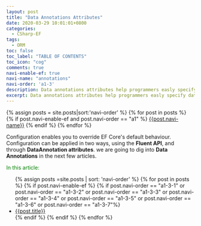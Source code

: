 ```yaml
---
layout: post
title: "Data Annotations Attributes"
date: 2020-03-29 10:01:01+0800
categories:
  - CSharp-EF
tags:
  - ORM
toc: false
toc_label: "TABLE OF CONTENTS"
toc_icon: "cog"
comments: true
navi-enable-ef: true
navi-name: "annotations"
navi-order: 'a1-3'
description: Data annotations attributes help programmers easly specify database-related information.
excerpt: Data annotations attributes help programmers easly specify database-related information.
---
```

<!--navigation bar-->
<div class='navi-link-container'>
  {% assign posts = site.posts|sort:'navi-order' %}
  {% for post in posts %}
    {% if post.navi-enable-ef and 
          post.navi-order == "a1" %}
        <a href="{{ site.baseurl }}{{ post.url }}" class='navi-link'>{{post.navi-name}}</a>
    {% endif %}
  {% endfor %}
<a class='navi-link'></a></div>
<!--navigation bar-->

Configuration enables you to override EF Core's default behaviour. Configuration can be applied in two ways, using the **Fluent API**, and through **DataAnnotation attributes**.  we are going to dig into **Data Annotations** in the next few articles.

<!--items-->
<div>
<span style="color: green;">In this article:</span>
<ul>
  {% assign posts =site.posts | sort: 'navi-order' %}
  {% for post in posts %}
    {% if post.navi-enable-ef %}
      {% if post.navi-order == "a1-3-1" or
            post.navi-order == "a1-3-2" or 
            post.navi-order == "a1-3-3" or 
            post.navi-order == "a1-3-4" or
            post.navi-order == "a1-3-5" or 
            post.navi-order == "a1-3-6" or 
            post.navi-order == "a1-3-7"%}
                <li><a href="{{ site.baseurl }}{{ post.url }}" class="item-link">{{post.title}}</a></li>
      {% endif %}
    {% endif %}
  {% endfor %}
</ul>
</div>
<!--items-->